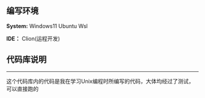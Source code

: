 
## 编写环境
**System:** Windows11 Ubuntu Wsl

**IDE：** Clion(运程开发)
## 代码库说明
---
这个代码库内的代码是我在学习Unix编程时所编写的代码，大体均经过了测试，可以直接跑的
